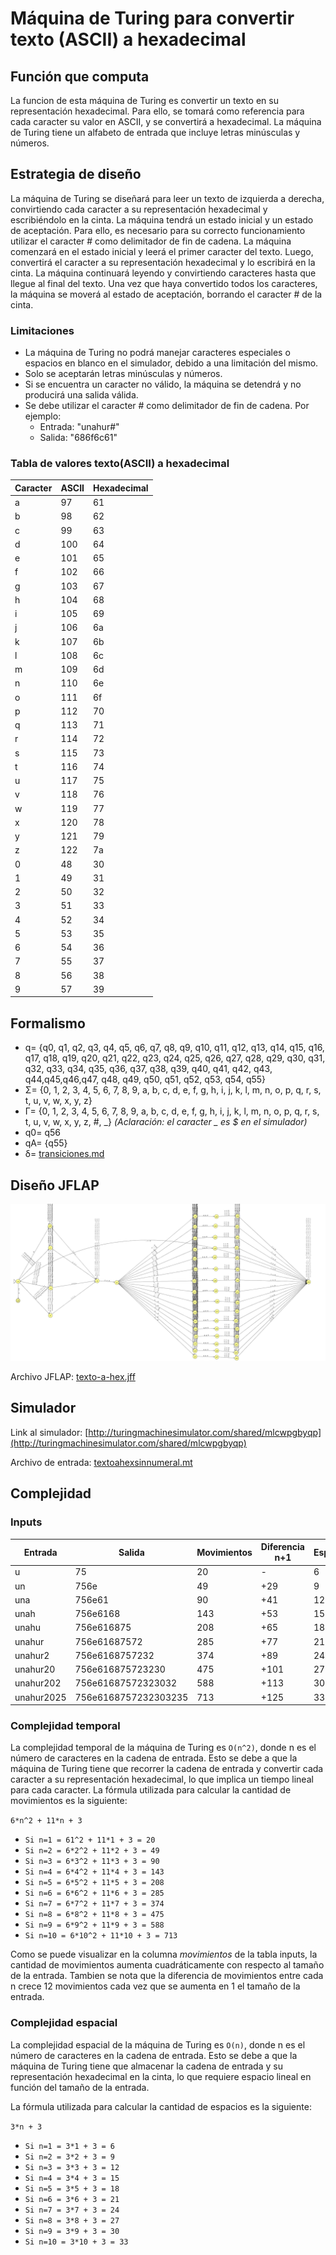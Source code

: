# Máquina de Turing para convertir texto (ASCII) a hexadecimal

## Función que computa

La funcion de esta máquina de Turing es convertir un texto en su representación hexadecimal. Para ello, se tomará como referencia para cada caracter su valor en ASCII, y se convertirá a hexadecimal.
La máquina de Turing tiene un alfabeto de entrada que incluye letras minúsculas y números.

## Estrategia de diseño
La máquina de Turing se diseñará para leer un texto de izquierda a derecha, convirtiendo cada caracter a su representación hexadecimal y escribiéndolo en la cinta. La máquina tendrá un estado inicial y un estado de aceptación. Para ello, es necesario para su correcto funcionamiento utilizar el caracter # como delimitador de fin de cadena. La máquina comenzará en el estado inicial y leerá el primer caracter del texto. Luego, convertirá el caracter a su representación hexadecimal y lo escribirá en la cinta. La máquina continuará leyendo y convirtiendo caracteres hasta que llegue al final del texto. Una vez que haya convertido todos los caracteres, la máquina se moverá al estado de aceptación, borrando el caracter # de la cinta. 

### Limitaciones

- La máquina de Turing no podrá manejar caracteres especiales o espacios en blanco en el simulador, debido a una limitación del mismo. 
- Solo se aceptarán letras minúsculas y números. 
- Si se encuentra un caracter no válido, la máquina se detendrá y no producirá una salida válida.
- Se debe utilizar el caracter # como delimitador de fin de cadena. Por ejemplo:
    - Entrada: "unahur#"
    - Salida: "686f6c61"

### Tabla de valores texto(ASCII) a hexadecimal

| Caracter | ASCII | Hexadecimal |
| -------- | ----- | ----------- |
| a        | 97    | 61          |
| b        | 98    | 62          |
| c        | 99    | 63          |
| d        | 100   | 64          |
| e        | 101   | 65          |
| f        | 102   | 66          |
| g        | 103   | 67          |
| h        | 104   | 68          |
| i        | 105   | 69          |
| j        | 106   | 6a          |
| k        | 107   | 6b          |
| l        | 108   | 6c          |
| m        | 109   | 6d          |
| n        | 110   | 6e          |
| o        | 111   | 6f          |
| p        | 112   | 70          |
| q        | 113   | 71          |
| r        | 114   | 72          |
| s        | 115   | 73          |
| t        | 116   | 74          |
| u        | 117   | 75          |
| v        | 118   | 76          |
| w        | 119   | 77          |
| x        | 120   | 78          |
| y        | 121   | 79          |
| z        | 122   | 7a          |
| 0        | 48    | 30          |
| 1        | 49    | 31          |
| 2        | 50    | 32          |
| 3        | 51    | 33          |
| 4        | 52    | 34          |
| 5        | 53    | 35          |
| 6        | 54    | 36          |
| 7        | 55    | 37          |
| 8        | 56    | 38          |
| 9        | 57    | 39          |


## Formalismo

- q= {q0, q1, q2, q3, q4, q5, q6, q7, q8, q9, q10, q11, q12, q13, q14, q15, q16, q17, q18, q19, q20, q21, q22, q23, q24, q25, q26, q27, q28, q29, q30, q31, q32, q33, q34, q35, q36, q37, q38, q39, q40, q41, q42, q43, q44,q45,q46,q47, q48, q49, q50, q51, q52, q53, q54, q55}
- Σ= {0, 1, 2, 3, 4, 5, 6, 7, 8, 9, a, b, c, d, e, f, g, h, i, j, k, l, m, n, o, p, q, r, s, t, u, v, w, x, y, z}
- Γ= {0, 1, 2, 3, 4, 5, 6, 7, 8, 9, a, b, c, d, e, f, g, h, i, j, k, l, m, n, o, p, q, r, s, t, u, v, w, x, y, z, #, _} *(Aclaración: el caracter _ es $ en el simulador)* 
- q0= q56
- qA= {q55}
- δ= [transiciones.md](/transiciones.md)
  
## Diseño JFLAP

![Diagrama de la máquina de Turing](/resources/jflap-texto-hex.png)

Archivo JFLAP: [texto-a-hex.jff](/textoahexsinnumeral.jff)


## Simulador

Link al simulador: [http://turingmachinesimulator.com/shared/mlcwpgbyqp](http://turingmachinesimulator.com/shared/mlcwpgbyqp)

Archivo de entrada: [textoahexsinnumeral.mt](/textoahexsinnumeral.mt)

## Complejidad

### Inputs

| Entrada | Salida | Movimientos | Diferencia n+1 | Espacios |
| ------- | ------ | ----------- | ------ | -------- |
| u | 75 | 20 | - | 6 |
| un | 756e | 49 | +29 | 9 |
| una | 756e61 | 90 | +41 | 12
| unah | 756e6168 | 143 | +53 | 15 | 
| unahu | 756e616875 | 208 | +65 | 18 |
| unahur | 756e61687572 | 285 | +77 | 21 |
| unahur2 | 756e6168757232 | 374 | +89 |  24 |
| unahur20 | 756e616875723230 | 475 | +101 | 27 |
| unahur202 | 756e61687572323032 | 588 | +113 | 30 |
| unahur2025 | 756e6168757232303235 | 713 | +125  | 33 |


### Complejidad temporal

La complejidad temporal de la máquina de Turing es ```O(n^2)```, donde n es el número de caracteres en la cadena de entrada. Esto se debe a que la máquina de Turing tiene que recorrer la cadena de entrada y convertir cada caracter a su representación hexadecimal, lo que implica un tiempo lineal para cada caracter. 
La fórmula utilizada para calcular la cantidad de movimientos es la siguiente:

``` 6*n^2 + 11*n + 3 ```

- ```Si n=1 = 61^2 + 11*1 + 3 = 20```
- ```Si n=2 = 6*2^2 + 11*2 + 3 = 49```
- ```Si n=3 = 6*3^2 + 11*3 + 3 = 90```
- ```Si n=4 = 6*4^2 + 11*4 + 3 = 143```
- ```Si n=5 = 6*5^2 + 11*5 + 3 = 208```
- ```Si n=6 = 6*6^2 + 11*6 + 3 = 285```
- ```Si n=7 = 6*7^2 + 11*7 + 3 = 374```
- ```Si n=8 = 6*8^2 + 11*8 + 3 = 475```
- ```Si n=9 = 6*9^2 + 11*9 + 3 = 588```
- ```Si n=10 = 6*10^2 + 11*10 + 3 = 713```

Como se puede visualizar en la columna _movimientos_ de la tabla inputs, la cantidad de movimientos aumenta cuadráticamente con respecto al tamaño de la entrada. Tambien se nota que la diferencia de movimientos entre cada n crece 12 movimientos cada vez que se aumenta en 1 el tamaño de la entrada.




### Complejidad espacial

La complejidad espacial de la máquina de Turing es ```O(n)```, donde n es el número de caracteres en la cadena de entrada. Esto se debe a que la máquina de Turing tiene que almacenar la cadena de entrada y su representación hexadecimal en la cinta, lo que requiere espacio lineal en función del tamaño de la entrada.

La fórmula utilizada para calcular la cantidad de espacios es la siguiente:

``` 3*n + 3 ```

- ```Si n=1 = 3*1 + 3 = 6```
- ```Si n=2 = 3*2 + 3 = 9```
- ```Si n=3 = 3*3 + 3 = 12```
- ```Si n=4 = 3*4 + 3 = 15```
- ```Si n=5 = 3*5 + 3 = 18```
- ```Si n=6 = 3*6 + 3 = 21```
- ```Si n=7 = 3*7 + 3 = 24```
- ```Si n=8 = 3*8 + 3 = 27```
- ```Si n=9 = 3*9 + 3 = 30```
- ```Si n=10 = 3*10 + 3 = 33```